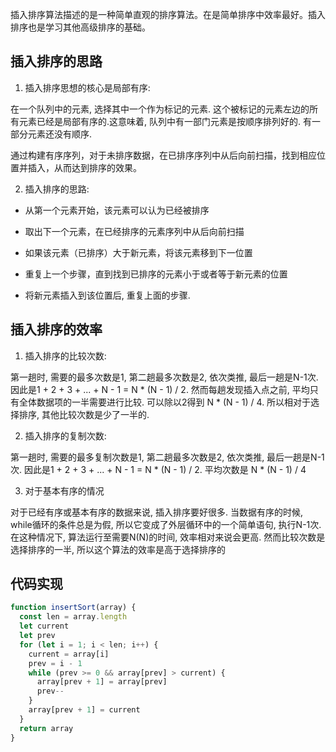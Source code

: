 插入排序算法描述的是一种简单直观的排序算法。在是简单排序中效率最好。插入排序也是学习其他高级排序的基础。

## 插入排序的思路

1. 插入排序思想的核心是局部有序:

在一个队列中的元素, 选择其中一个作为标记的元素. 这个被标记的元素左边的所有元素已经是局部有序的.这意味着, 队列中有一部门元素是按顺序排列好的. 有一部分元素还没有顺序.

通过构建有序序列，对于未排序数据，在已排序序列中从后向前扫描，找到相应位置并插入，从而达到排序的效果。

2. 插入排序的思路:

- 从第一个元素开始，该元素可以认为已经被排序

- 取出下一个元素，在已经排序的元素序列中从后向前扫描

- 如果该元素（已排序）大于新元素，将该元素移到下一位置

- 重复上一个步骤，直到找到已排序的元素小于或者等于新元素的位置

- 将新元素插入到该位置后, 重复上面的步骤.

## 插入排序的效率

1. 插入排序的比较次数:

第一趟时, 需要的最多次数是1, 第二趟最多次数是2, 依次类推, 最后一趟是N-1次.
因此是1 + 2 + 3 + ... + N - 1 = N * (N - 1) / 2.
然而每趟发现插入点之前, 平均只有全体数据项的一半需要进行比较.
可以除以2得到 N * (N - 1) / 4. 所以相对于选择排序, 其他比较次数是少了一半的.

2. 插入排序的复制次数:

第一趟时, 需要的最多复制次数是1, 第二趟最多次数是2, 依次类推, 最后一趟是N-1次.
因此是1 + 2 + 3 + ... + N - 1 = N * (N - 1) / 2.
平均次数是 N * (N - 1) / 4

3. 对于基本有序的情况

对于已经有序或基本有序的数据来说, 插入排序要好很多.
当数据有序的时候, while循环的条件总是为假, 所以它变成了外层循环中的一个简单语句, 执行N-1次.
在这种情况下, 算法运行至需要N(N)的时间, 效率相对来说会更高.
然而比较次数是选择排序的一半, 所以这个算法的效率是高于选择排序的

## 代码实现

```javaScript
function insertSort(array) {
  const len = array.length
  let current
  let prev
  for (let i = 1; i < len; i++) {
    current = array[i]
    prev = i - 1
    while (prev >= 0 && array[prev] > current) {
      array[prev + 1] = array[prev]
      prev--
    }
    array[prev + 1] = current
  }
  return array
}
```
